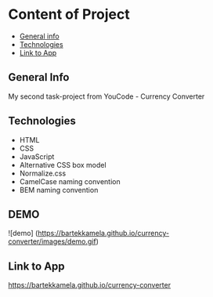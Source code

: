 # Content of Project
* [General info](#general-info)
* [Technologies](#technologies)
* [Link to App](#link)

## General Info
My second task-project from YouCode - Currency Converter


## Technologies
<ul>
<li>HTML</li>
<li>CSS</li>
<li>JavaScript</li>
<li>Alternative CSS box model</li>
<li>Normalize.css</li>
<li>CamelCase naming convention</li>
<li>BEM naming convention</li>
</ul>

## DEMO
![demo] (https://bartekkamela.github.io/currency-converter/images/demo.gif)

## Link to App
https://bartekkamela.github.io/currency-converter
